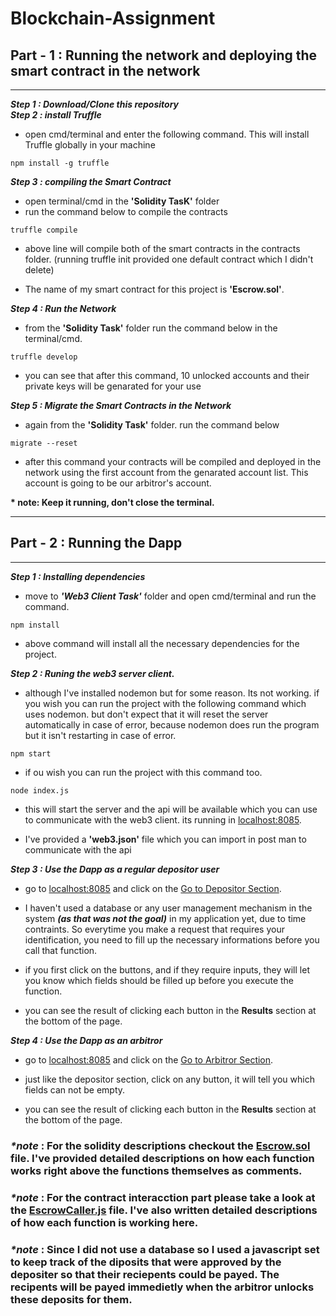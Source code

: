 # __Blockchain-Assignment__ 
## __Part - 1 : Running the network and deploying the smart contract in the network__  
---  

___Step 1 : Download/Clone this repository___  
___Step 2 : install Truffle___  
- open cmd/terminal and enter the following command. This will install Truffle globally in your machine

~~~
npm install -g truffle  
~~~

___Step 3 : compiling the Smart Contract___
- open terminal/cmd in the __'Solidity TasK'__ folder
- run the command below to compile the contracts
~~~
truffle compile
~~~
- above line will compile both of the smart contracts in the contracts folder. 
(running truffle init provided one default contract which I didn't delete)

- The name of my smart contract for this project is __'Escrow.sol'__.

___Step 4 : Run the Network___
- from the __'Solidity Task'__ folder run the command below in the terminal/cmd.

~~~
truffle develop
~~~
- you can see that after this command, 10 unlocked accounts and their private keys will be genarated for your use  


___Step 5 : Migrate the Smart Contracts in the Network___  

- again from the __'Solidity Task'__ folder. run the command below

~~~
migrate --reset
~~~
- after this command your contracts will be compiled and deployed in the network using the first account from the genarated account list. This account is going to be our arbitror's account. 

__* note: Keep it running, don't close the terminal.__
  
---

## __Part - 2 : Running the Dapp__  
--- 
___Step 1 : Installing dependencies___
- move to ___'Web3 Client Task'___ folder and open cmd/terminal and run the command.

~~~
npm install
~~~

- above command will install all the necessary dependencies for the project.

___Step 2 : Runing the web3 server client.___
- although I've installed nodemon but for some reason. Its not working. if you wish you can run the project with the following command which uses nodemon. but don't expect that it will reset the server automatically in case of error, because nodemon does run the program but it isn't restarting in case of error.

~~~
npm start
~~~

- if ou wish you can run the project with this command too.

~~~
node index.js
~~~

- this will start the server and the api will be available which you can use to communicate with the web3 client. its running in [localhost:8085]().

- I've provided a __'web3.json'__ file which you can import in post man to communicate with the api  

___Step 3 : Use the Dapp as a regular depositor user___
- go to [localhost:8085](http://localhost:8085/) and click on the [Go to Depositor Section](http://localhost:8085/static/depositor). 

- I haven't used a database or any user management mechanism in the system ___(as that was not the goal)___ in my application yet, due to time contraints. So everytime you make a request that requires your identification, you need to fill up the necessary informations before you call that function.  

- if you first click on the buttons, and if they require inputs, they will let you know which fields should be filled up before you execute the function.   

- you can see the result of clicking each button in the __Results__ section at the bottom of the page.

___Step 4 : Use the Dapp as an arbitror___
- go to [localhost:8085](http://localhost:8085/) and click on the [Go to Arbitror Section](http://localhost:8085/static/arbitror).  

- just like the depositor section, click on any button, it will tell you which fields can not be empty.

- you can see the result of clicking each button in the __Results__ section at the bottom of the page.



### ___*note___ : For the solidity descriptions checkout the  [__Escrow.sol__](https://github.com/Emon177277/Blockchain-Assignment/blob/main/Solidity%20Task/contracts/Escrow.sol) file. I've provided detailed descriptions on how each function works right above the functions themselves as comments.

### ___*note___ : For the contract interacction part please take a look at the [__EscrowCaller.js__](https://github.com/Emon177277/Blockchain-Assignment/blob/main/Web3%20Client%20Task/EscrowCaller.js) file. I've also written detailed descriptions of how each function is working here.  

### ___*note___ : Since I did not use a database so I used a javascript set to keep track of the diposits that were approved by the depositer so that their reciepents could be payed. The recipents will be payed immedietly when the arbitror unlocks these deposits for them.






